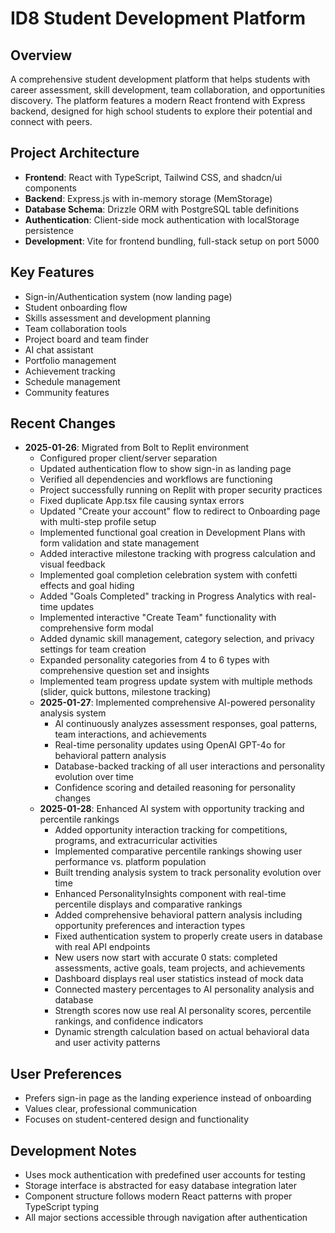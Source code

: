 # ID8 Student Development Platform

## Overview
A comprehensive student development platform that helps students with career assessment, skill development, team collaboration, and opportunities discovery. The platform features a modern React frontend with Express backend, designed for high school students to explore their potential and connect with peers.

## Project Architecture
- **Frontend**: React with TypeScript, Tailwind CSS, and shadcn/ui components
- **Backend**: Express.js with in-memory storage (MemStorage)
- **Database Schema**: Drizzle ORM with PostgreSQL table definitions
- **Authentication**: Client-side mock authentication with localStorage persistence
- **Development**: Vite for frontend bundling, full-stack setup on port 5000

## Key Features
- Sign-in/Authentication system (now landing page)
- Student onboarding flow
- Skills assessment and development planning
- Team collaboration tools
- Project board and team finder
- AI chat assistant
- Portfolio management
- Achievement tracking
- Schedule management
- Community features

## Recent Changes
- **2025-01-26**: Migrated from Bolt to Replit environment
  - Configured proper client/server separation
  - Updated authentication flow to show sign-in as landing page
  - Verified all dependencies and workflows are functioning
  - Project successfully running on Replit with proper security practices
  - Fixed duplicate App.tsx file causing syntax errors
  - Updated "Create your account" flow to redirect to Onboarding page with multi-step profile setup
  - Implemented functional goal creation in Development Plans with form validation and state management
  - Added interactive milestone tracking with progress calculation and visual feedback
  - Implemented goal completion celebration system with confetti effects and goal hiding
  - Added "Goals Completed" tracking in Progress Analytics with real-time updates
  - Implemented interactive "Create Team" functionality with comprehensive form modal
  - Added dynamic skill management, category selection, and privacy settings for team creation
  - Expanded personality categories from 4 to 6 types with comprehensive question set and insights
  - Implemented team progress update system with multiple methods (slider, quick buttons, milestone tracking)
  - **2025-01-27**: Implemented comprehensive AI-powered personality analysis system
    - AI continuously analyzes assessment responses, goal patterns, team interactions, and achievements
    - Real-time personality updates using OpenAI GPT-4o for behavioral pattern analysis
    - Database-backed tracking of all user interactions and personality evolution over time
    - Confidence scoring and detailed reasoning for personality changes
  - **2025-01-28**: Enhanced AI system with opportunity tracking and percentile rankings
    - Added opportunity interaction tracking for competitions, programs, and extracurricular activities
    - Implemented comparative percentile rankings showing user performance vs. platform population
    - Built trending analysis system to track personality evolution over time
    - Enhanced PersonalityInsights component with real-time percentile displays and comparative rankings
    - Added comprehensive behavioral pattern analysis including opportunity preferences and interaction types
    - Fixed authentication system to properly create users in database with real API endpoints
    - New users now start with accurate 0 stats: completed assessments, active goals, team projects, and achievements
    - Dashboard displays real user statistics instead of mock data
    - Connected mastery percentages to AI personality analysis and database
    - Strength scores now use real AI personality scores, percentile rankings, and confidence indicators
    - Dynamic strength calculation based on actual behavioral data and user activity patterns

## User Preferences
- Prefers sign-in page as the landing experience instead of onboarding
- Values clear, professional communication
- Focuses on student-centered design and functionality

## Development Notes
- Uses mock authentication with predefined user accounts for testing
- Storage interface is abstracted for easy database integration later
- Component structure follows modern React patterns with proper TypeScript typing
- All major sections accessible through navigation after authentication